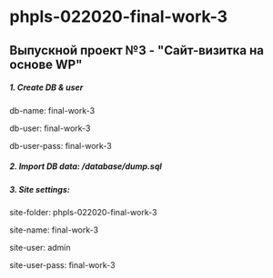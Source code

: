 # phpls-022020-final-work-3

## Выпускной проект №3 - "Сайт-визитка на основе WP"

##### 1. Create DB & user

db-name: final-work-3

db-user: final-work-3

db-user-pass: final-work-3

##### 2. Import DB data: /database/dump.sql

##### 3. Site settings:

site-folder: phpls-022020-final-work-3

site-name: final-work-3

site-user: admin

site-user-pass: final-work-3
